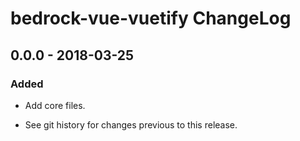# bedrock-vue-vuetify ChangeLog

## 0.0.0 - 2018-03-25

### Added
- Add core files.

- See git history for changes previous to this release.
